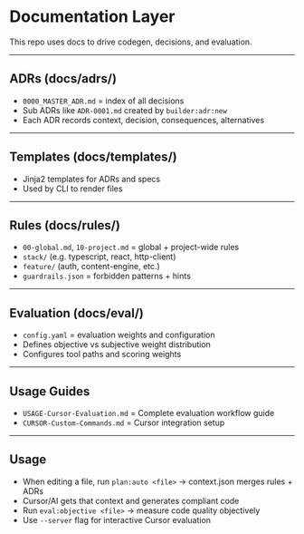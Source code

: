 # Documentation Layer

This repo uses docs to drive codegen, decisions, and evaluation.

---

## ADRs (docs/adrs/)
- `0000_MASTER_ADR.md` = index of all decisions
- Sub ADRs like `ADR-0001.md` created by `builder:adr:new`
- Each ADR records context, decision, consequences, alternatives

---

## Templates (docs/templates/)
- Jinja2 templates for ADRs and specs
- Used by CLI to render files

---

## Rules (docs/rules/)
- `00-global.md`, `10-project.md` = global + project-wide rules
- `stack/` (e.g. typescript, react, http-client)
- `feature/` (auth, content-engine, etc.)
- `guardrails.json` = forbidden patterns + hints

---

## Evaluation (docs/eval/)
- `config.yaml` = evaluation weights and configuration
- Defines objective vs subjective weight distribution
- Configures tool paths and scoring weights

---

## Usage Guides
- `USAGE-Cursor-Evaluation.md` = Complete evaluation workflow guide
- `CURSOR-Custom-Commands.md` = Cursor integration setup

---

## Usage
- When editing a file, run `plan:auto <file>` → context.json merges rules + ADRs  
- Cursor/AI gets that context and generates compliant code
- Run `eval:objective <file>` → measure code quality objectively
- Use `--server` flag for interactive Cursor evaluation
